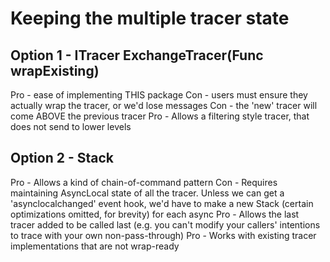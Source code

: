 ﻿# Keeping the multiple tracer state

## Option 1 - ITracer ExchangeTracer(Func<ITracer> wrapExisting)

Pro - ease of implementing THIS package
Con - users must ensure they actually wrap the tracer, or we'd lose messages
Con - the 'new' tracer will come ABOVE the previous tracer
	Pro - Allows a filtering style tracer, that does not send to lower levels

## Option 2 - Stack<ITracer>

Pro - Allows a kind of chain-of-command pattern
Con - Requires maintaining AsyncLocal state of all the tracer. Unless we can get a 'asynclocalchanged' event hook, we'd have to make a new Stack (certain optimizations omitted, for brevity) for each async
Pro - Allows the last tracer added to be called last (e.g. you can't modify your callers' intentions to trace with your own non-pass-through)
Pro - Works with existing tracer implementations that are not wrap-ready